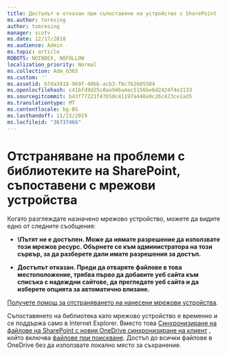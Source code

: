 ```yaml
---
title: Достъпът е отказан при съпоставяне на устройство с SharePoint
ms.author: toresing
author: tomresing
manager: scotv
ms.date: 12/17/2018
ms.audience: Admin
ms.topic: article
ROBOTS: NOINDEX, NOFOLLOW
localization_priority: Normal
ms.collection: Adm_O365
ms.custom: ''
ms.assetid: b7da3918-969f-40bb-acb3-fbc762605504
ms.openlocfilehash: c41bfd9d25c8aa946a4ec5156be6d2424f4e2133
ms.sourcegitcommit: b43f77221f47b50c41197a448a9c26c423ce1ad5
ms.translationtype: MT
ms.contentlocale: bg-BG
ms.lasthandoff: 11/15/2019
ms.locfileid: "36737466"
---
```

# <a name="fix-problems-with-sharepoint-libraries-mapped-to-network-drives"></a>Отстраняване на проблеми с библиотеките на SharePoint, съпоставени с мрежови устройства

Когато разглеждате назначено мрежово устройство, можете да видите едно от следните съобщения:
  
- **\\Пътят не е достъпен. Може да нямате разрешение да използвате този мрежов ресурс. Обърнете се към администратора на този сървър, за да разберете дали имате разрешения за достъп.**

- **Достъпът отказан. Преди да отваряте файлове в това местоположение, трябва първо да добавите уеб сайта към списъка с надеждни сайтове, да прегледате уеб сайта и да изберете опцията за автоматично влизане.**

[Получете помощ за отстраняването на нанесени мрежови устройства](https://docs.microsoft.com/sharepoint/support/administration/troubleshoot-mapped-network-drives).
  
Съпоставянето на библиотека като мрежово устройство е временно и се поддържа само в Internet Explorer. Вместо това [Синхронизиране на файлове на SharePoint с новия OneDrive синхронизиране на клиент](https://support.office.com/article/6de9ede8-5b6e-4503-80b2-6190f3354a88.aspx) , който включва [файлове при поискване](https://support.office.com/article/0e6860d3-d9f3-4971-b321-7092438fb38e.aspx). Достъп до всички файлове в OneDrive без да използвате локално място за съхранение.
  